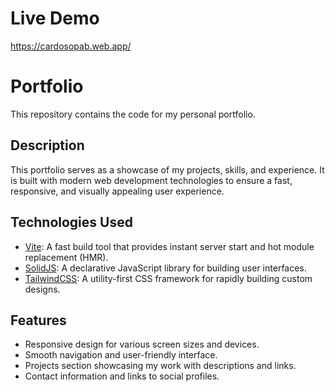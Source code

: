 # Live Demo

https://cardosopab.web.app/

# Portfolio

This repository contains the code for my personal portfolio.

## Description

This portfolio serves as a showcase of my projects, skills, and experience. It is built with modern web development technologies to ensure a fast, responsive, and visually appealing user experience.

## Technologies Used

- [Vite](https://vitejs.dev/): A fast build tool that provides instant server start and hot module replacement (HMR).
- [SolidJS](https://solidjs.com/): A declarative JavaScript library for building user interfaces.
- [TailwindCSS](https://tailwindcss.com/): A utility-first CSS framework for rapidly building custom designs.

## Features

- Responsive design for various screen sizes and devices.
- Smooth navigation and user-friendly interface.
- Projects section showcasing my work with descriptions and links.
- Contact information and links to social profiles.
